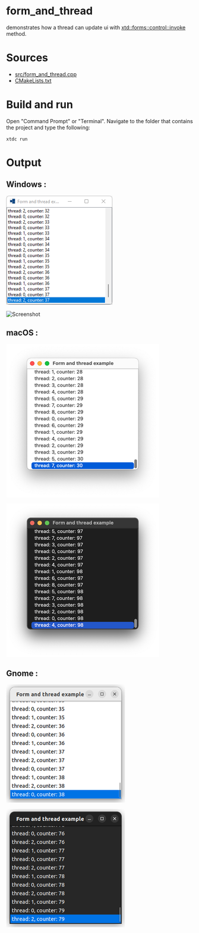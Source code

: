 # form_and_thread

demonstrates how a thread can update ui with [xtd::forms::control::invoke](../../../../src/xtd.forms/include/xtd/forms/form.h) method.

# Sources

* [src/form_and_thread.cpp](src/form_and_thread.cpp)
* [CMakeLists.txt](CMakeLists.txt)

# Build and run

Open "Command Prompt" or "Terminal". Navigate to the folder that contains the project and type the following:

```shell
xtdc run
```

# Output

## Windows :

![Screenshot](../../../../docs/pictures/examples/form_and_thread_w.png)

![Screenshot](../../../../docs/pictures/examples/form_and_thread_wm.png)

## macOS :

![Screenshot](../../../../docs/pictures/examples/form_and_thread_m.png)

![Screenshot](../../../../docs/pictures/examples/form_and_thread_md.png)

## Gnome :

![Screenshot](../../../../docs/pictures/examples/form_and_thread_g.png)

![Screenshot](../../../../docs/pictures/examples/form_and_thread_gd.png)

